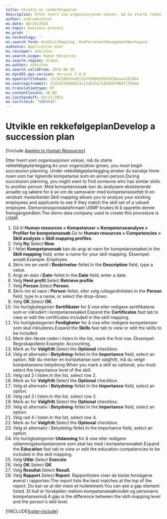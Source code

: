 ```yaml
---
title: Utvikle en rekkefølgeplan
description: Etter hvert som organisasjonen vokser, må du starte rekkefølgeplanlegging.
author: andreabichsel
ms.date: 08/29/2018
ms.topic: business-process
ms.prod: ''
ms.technology: ''
ms.search.form: HcmSkillMapping, HcmPersonnelManagementWorkspace
audience: Application User
ms.reviewer: anbichse
ms.search.scope: Human Resources
ms.search.region: Global
ms.author: anbichse
ms.search.validFrom: 2016-06-30
ms.dyn365.ops.version: Version 7.0.0
ms.openlocfilehash: c2c82280feed911537b5803fb55626eaaa1019b4
ms.sourcegitcommit: 3cdc42346bb653c13ab33a7142dbb7969f1f6dda
ms.translationtype: HT
ms.contentlocale: nb-NO
ms.lasthandoff: 03/31/2021
ms.locfileid: "5803543"
---
```

# <a name="develop-a-succession-plan"></a><span data-ttu-id="2f7a2-103">Utvikle en rekkefølgeplan</span><span class="sxs-lookup"><span data-stu-id="2f7a2-103">Develop a succession plan</span></span>

[!include [Applies to Human Resources](../includes/applies-to-hr.md)]

<span data-ttu-id="2f7a2-104">Etter hvert som organisasjonen vokser, må du starte rekkefølgeplanlegging.</span><span class="sxs-lookup"><span data-stu-id="2f7a2-104">As your organization grows, you must begin succession planning.</span></span> <span data-ttu-id="2f7a2-105">Under rekkefølgeplanlegging ønsker du kanskje finne noen som har lignende kompetanse som en annen person.</span><span class="sxs-lookup"><span data-stu-id="2f7a2-105">During succession planning, you might want to find someone who has similar skills to another person.</span></span> <span data-ttu-id="2f7a2-106">Med kompetansesøk kan du analysere eksisterende ansatte og søkere for å se om de samsvarer med kompetansesettet til en verdsatt medarbeider.</span><span class="sxs-lookup"><span data-stu-id="2f7a2-106">Skill mapping allows you to analyze your existing employees and applicants to see if they match the skill set of a valued employee.</span></span> <span data-ttu-id="2f7a2-107">Demonstrasjonsdatafirmaet USMF brukes til å opprette denne fremgangsmåten.</span><span class="sxs-lookup"><span data-stu-id="2f7a2-107">The demo data company used to create this procedure is USMF.</span></span>

1. <span data-ttu-id="2f7a2-108">Gå til **Human resources > Kompetanser > Kompetanseanalyse > Profiler for kompetansesøk**.</span><span class="sxs-lookup"><span data-stu-id="2f7a2-108">Go to **Human resources > Competencies > Skill analysis > Skill mapping profiles**.</span></span>
2. <span data-ttu-id="2f7a2-109">Velg **Ny**.</span><span class="sxs-lookup"><span data-stu-id="2f7a2-109">Select **New**.</span></span>
3. <span data-ttu-id="2f7a2-110">I feltet **Kompetansesøk** kan du angi et navn for kompetansesøket.</span><span class="sxs-lookup"><span data-stu-id="2f7a2-110">In the **Skill mapping** field, enter a name for your skill mapping.</span></span> <span data-ttu-id="2f7a2-111">Eksempel: ansatt.</span><span class="sxs-lookup"><span data-stu-id="2f7a2-111">Example: Employee.</span></span>
4. <span data-ttu-id="2f7a2-112">Skriv inn en verdi i **Beskrivelse**-feltet.</span><span class="sxs-lookup"><span data-stu-id="2f7a2-112">In the **Description** field, type a value.</span></span>
5. <span data-ttu-id="2f7a2-113">Angi en dato i **Dato**-feltet.</span><span class="sxs-lookup"><span data-stu-id="2f7a2-113">In the **Date** field, enter a date.</span></span>
6. <span data-ttu-id="2f7a2-114">Velg **Hent profil**.</span><span class="sxs-lookup"><span data-stu-id="2f7a2-114">Select **Retrieve profile**.</span></span>
7. <span data-ttu-id="2f7a2-115">Velg **Person**.</span><span class="sxs-lookup"><span data-stu-id="2f7a2-115">Select **Person**.</span></span>
8. <span data-ttu-id="2f7a2-116">Skriv inn et navn i **Person**-feltet, eller velg rullegardinlisten.</span><span class="sxs-lookup"><span data-stu-id="2f7a2-116">In the **Person** field, type in a name, or select the drop-down.</span></span>
9. <span data-ttu-id="2f7a2-117">Velg **OK**.</span><span class="sxs-lookup"><span data-stu-id="2f7a2-117">Select **OK**.</span></span>
10. <span data-ttu-id="2f7a2-118">Vis hurtigkategorien **Sertifikater** for å vise eller redigere sertifikatene som er inkludert i kompetansesøket.</span><span class="sxs-lookup"><span data-stu-id="2f7a2-118">Expand the **Certificates** fast tab to view or edit the certificates included in the skill mapping.</span></span>
11. <span data-ttu-id="2f7a2-119">Vis hurtigkategorien **Ferdigheter** for å vise eller redigere kompetansen som skal inkluderes.</span><span class="sxs-lookup"><span data-stu-id="2f7a2-119">Expand the **Skills** fast tab to view or edit the skills to be included.</span></span>
12. <span data-ttu-id="2f7a2-120">Merk den første raden i listen.</span><span class="sxs-lookup"><span data-stu-id="2f7a2-120">In the list, mark the first row.</span></span> <span data-ttu-id="2f7a2-121">Eksempel: Regnskapsfører.</span><span class="sxs-lookup"><span data-stu-id="2f7a2-121">Example:  Accounting.</span></span>
13. <span data-ttu-id="2f7a2-122">Merk av for **Valgfritt**.</span><span class="sxs-lookup"><span data-stu-id="2f7a2-122">Select the **Optional** checkbox.</span></span>
14. <span data-ttu-id="2f7a2-123">Velg et alternativ i **Betydning**-feltet.</span><span class="sxs-lookup"><span data-stu-id="2f7a2-123">In the **Importance** field, select an option.</span></span> <span data-ttu-id="2f7a2-124">Når du merker en kompetanse som valgfritt, må du velge kompetansens betydning.</span><span class="sxs-lookup"><span data-stu-id="2f7a2-124">When you mark a skill as optional, you must select the importance level of the skill.</span></span>  
15. <span data-ttu-id="2f7a2-125">Velg rad 2 i listen.</span><span class="sxs-lookup"><span data-stu-id="2f7a2-125">In the list, select row 2.</span></span>
16. <span data-ttu-id="2f7a2-126">Merk av for **Valgfritt**.</span><span class="sxs-lookup"><span data-stu-id="2f7a2-126">Select the **Optional** checkbox.</span></span>
17. <span data-ttu-id="2f7a2-127">Velg et alternativ i **Betydning**-feltet.</span><span class="sxs-lookup"><span data-stu-id="2f7a2-127">In the **Importance** field, select an option.</span></span>
18. <span data-ttu-id="2f7a2-128">Velg rad 3 i listen.</span><span class="sxs-lookup"><span data-stu-id="2f7a2-128">In the list, select row 3.</span></span>
19. <span data-ttu-id="2f7a2-129">Merk av for **Valgfritt**.</span><span class="sxs-lookup"><span data-stu-id="2f7a2-129">Select the **Optional** checkbox.</span></span>
20. <span data-ttu-id="2f7a2-130">Velg et alternativ i **Betydning**-feltet.</span><span class="sxs-lookup"><span data-stu-id="2f7a2-130">In the **Importance** field, select an option.</span></span>
21. <span data-ttu-id="2f7a2-131">Velg rad 4 i listen.</span><span class="sxs-lookup"><span data-stu-id="2f7a2-131">In the list, select row 4.</span></span>
22. <span data-ttu-id="2f7a2-132">Merk av for **Valgfritt**.</span><span class="sxs-lookup"><span data-stu-id="2f7a2-132">Select the **Optional** checkbox.</span></span>
23. <span data-ttu-id="2f7a2-133">Velg et alternativ i Betydning-feltet.</span><span class="sxs-lookup"><span data-stu-id="2f7a2-133">In the Importance field, select an option.</span></span>
24. <span data-ttu-id="2f7a2-134">Vis hurtigkategorien **Utdanning** for å vise eller redigere utdanningskompetansene som skal tas med i kompetansesøket.</span><span class="sxs-lookup"><span data-stu-id="2f7a2-134">Expand the **Education** fast tab to view or edit the education competencies to be included in the skill mapping.</span></span>
25. <span data-ttu-id="2f7a2-135">Velg **Utfør**.</span><span class="sxs-lookup"><span data-stu-id="2f7a2-135">Select **Execute**.</span></span>
26. <span data-ttu-id="2f7a2-136">Velg **OK**.</span><span class="sxs-lookup"><span data-stu-id="2f7a2-136">Select **OK**.</span></span>
27. <span data-ttu-id="2f7a2-137">Velg **Resultat**.</span><span class="sxs-lookup"><span data-stu-id="2f7a2-137">Select **Result**.</span></span>
28. <span data-ttu-id="2f7a2-138">Velg **Rapport**.</span><span class="sxs-lookup"><span data-stu-id="2f7a2-138">Select **Report**.</span></span> <span data-ttu-id="2f7a2-139">Rapportlisten viser de beste forslagene øverst i rapporten.</span><span class="sxs-lookup"><span data-stu-id="2f7a2-139">The report lists the best matches at the top of the report.</span></span> <span data-ttu-id="2f7a2-140">Du kan se at det vises et hullelement.</span><span class="sxs-lookup"><span data-stu-id="2f7a2-140">You can see a gap element listed.</span></span> <span data-ttu-id="2f7a2-141">Et hull er forskjellen mellom kompetansesøknivået og personens kompetansenivå.</span><span class="sxs-lookup"><span data-stu-id="2f7a2-141">A gap is the difference between the skill-mapping level and the person's skill level.</span></span>  



[!INCLUDE[footer-include](../includes/footer-banner.md)]